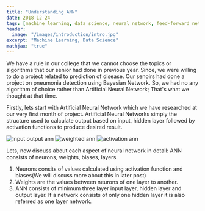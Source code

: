 ```yaml
---
title: "Understanding ANN"
date: 2018-12-24
tags: [machine learning, data science, neural network, feed-forward network]
header:
  image: "/images/introduction/intro.jpg"
excerpt: "Machine Learning, Data Science"
mathjax: "true"
---
```


We have a rule in our college that we cannot choose the topics or algorithms that our senior had done in previous year. Since, we were willing to do a project related to prediction of disease. Our senoirs had done a project on pneumonia detection using Bayesian Network. So, we had no any algorithm of choice rather than Artificial Neural Network; That's what we thought at that time.

Firstly, lets start with Artificial Neural Network which we have researched at our very first month of project. Artificial Neural Networks simply the structure used to calculate output based on input, hidden layer followed by activation functions to produce desired result.

<img src="{{ site.url }}{{ site.baseurl }}/images/ann/ann_basic.jpg" alt="input output ann">
<img src="{{ site.url }}{{ site.baseurl }}/images/ann/ann_weight.png" alt="weighted ann">
<img src="{{ site.url }}{{ site.baseurl }}/images/ann/ann_math.jpg" alt="activation ann">

Lets, now discuss about each aspect of neural network in detail:
ANN consists of neurons, weights, biases, layers.

  1. Neurons consits of values calculated using activation function and biases(We will discuss more about this in later post)
  2. Weights are the values between neurons of one layer to another.
  3. ANN consists of minimum three layer input layer, hidden layer and output layer. If a network consists of only one          hidden layer it is also referred as one layer network.



